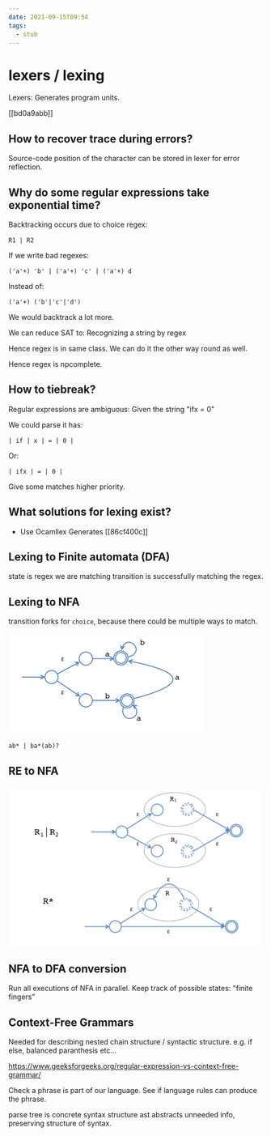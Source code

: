 ```yaml
---
date: 2021-09-15T09:54
tags: 
  - stub
---
```


# lexers / lexing

Lexers: Generates program units.

[[bd0a9abb]]

## How to recover trace during errors?

Source-code position of the character can be stored in lexer for error reflection.

## Why do some regular expressions take exponential time?

Backtracking occurs due to choice regex:
```
R1 | R2
```

If we write bad regexes:
```
('a'+) 'b' | ('a'+) 'c' | ('a'+) d
```

Instead of:
```
('a'+) ('b'|'c'|'d')
```

We would backtrack a lot more.

We can reduce SAT to:
Recognizing a string by regex

Hence regex is in same class.
We can do it the other way round as well.

Hence regex is npcomplete.

## How to tiebreak?

Regular expressions are ambiguous:
Given the string "ifx = 0"

We could parse it has:
```
| if | x | = | 0 |
```

Or:
```
| ifx | = | 0 |
```

Give some matches higher priority.

## What solutions for lexing exist?

- Use Ocamllex
  Generates [[86cf400c]] 

## Lexing to Finite automata (DFA)

state is regex we are matching
transition is successfully matching the regex.

## Lexing to NFA

transition forks for `choice`, because there could be multiple ways to match.

![nfa](./static/nfa.jpg)

```
ab* | ba*(ab)?
```

## RE to NFA

![](./static/regex-to-nfa.jpg)

## NFA to DFA conversion

Run all executions of NFA in parallel.
Keep track of possible states: "finite fingers"

## Context-Free Grammars

Needed for describing nested chain structure / syntactic structure.
e.g. if else, balanced paranthesis etc...

https://www.geeksforgeeks.org/regular-expression-vs-context-free-grammar/

Check a phrase is part of our language.
See if language rules can produce the phrase.

parse tree is concrete syntax structure
ast abstracts unneeded info, preserving structure of syntax.
